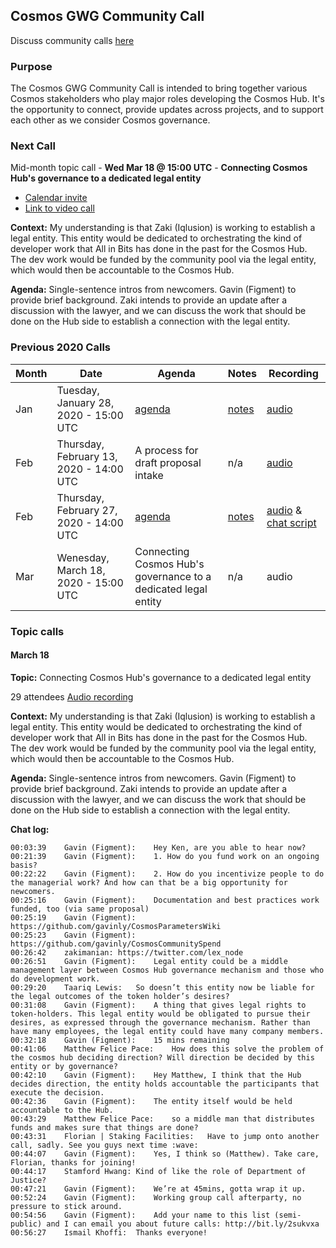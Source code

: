 ## Cosmos GWG Community Call
Discuss community calls [here](https://forum.cosmos.network/t/gwg-community-calls-updates/3238/6)

### Purpose
The Cosmos GWG Community Call is intended to bring together various Cosmos stakeholders who play major roles developing the Cosmos Hub. It's the opportunity to connect, provide updates across projects, and to support each other as we consider Cosmos governance.

### Next Call
Mid-month topic call - **Wed Mar 18 @ 15:00 UTC** - **Connecting Cosmos Hub's governance to a dedicated legal entity**

- [Calendar invite](http://bit.ly/38SX13K)
- [Link to video call](https://zoom.us/j/320197653)

**Context:** My understanding is that Zaki (Iqlusion) is working to establish a legal entity. This entity would be dedicated to orchestrating the kind of developer work that All in Bits has done in the past for the Cosmos Hub. The dev work would be funded by the community pool via the legal entity, which would then be accountable to the Cosmos Hub. 

**Agenda:** Single-sentence intros from newcomers. Gavin (Figment) to provide brief background. Zaki intends to provide an update after a discussion with the lawyer, and we can discuss the work that should be done on the Hub side to establish a connection with the legal entity.

### Previous 2020 Calls

 Month  | Date                             | Agenda        |Notes          | Recording            |
--- | -------------------------------- | -------------- |-------------- | -------------------- |
 Jan | Tuesday, January 28, 2020 - 15:00 UTC | [agenda](Month1.2020.md) | [notes](Month1.2020.md#notes) | [audio](https://drive.google.com/open?id=14P5PSSBN0hBEG40BX1GAvEOQSNKH06-0) |
 Feb | Thursday, February 13, 2020 - 14:00 UTC | A process for draft proposal intake | n/a | [audio](https://drive.google.com/drive/folders/13zIavILxmbqv4BaaBaSogNlTQ-lRubW1?usp=sharing) |
 Feb | Thursday, February 27, 2020 - 14:00 UTC | [agenda](Month2.2020.md) | [notes](Month2.2020.md#notes) | [audio](https://zoom.us/rec/play/vJYpcLv9r2o3GdHE5gSDCqArW9TvKK-s0nRM_fRYmRu9BXUBMACmY7QUMbbo8Pf-og7NFvledSnHKVei) & [chat script](https://zoom.us/rec/download/tJcsdrquqW03SIGWtQSDAad4W43sJ_qsgCYcqKdYzhmwVnACNAH0NLRDNuvY_y9uy0gzbdWuZf-0TEPa) |
 Mar | Wenesday, March 18, 2020 - 15:00 UTC | Connecting Cosmos Hub's governance to a dedicated legal entity | n/a | audio |
 
 
### Topic calls
#### March 18
**Topic:** Connecting Cosmos Hub's governance to a dedicated legal entity

29 attendees
[Audio recording](https://zoom.us/rec/play/7MF4f7r-qDw3TNKcuASDU_N5W9TueKushnMZ8qUNnhu3U3dXN1WgZLAQYOpll36z3yv41ND_KMVlhn8r)

**Context:** My understanding is that Zaki (Iqlusion) is working to establish a legal entity. This entity would be dedicated to orchestrating the kind of developer work that All in Bits has done in the past for the Cosmos Hub. The dev work would be funded by the community pool via the legal entity, which would then be accountable to the Cosmos Hub. 

**Agenda:** Single-sentence intros from newcomers. Gavin (Figment) to provide brief background. Zaki intends to provide an update after a discussion with the lawyer, and we can discuss the work that should be done on the Hub side to establish a connection with the legal entity.

**Chat log:**
```
00:03:39	Gavin (Figment):	Hey Ken, are you able to hear now?
00:21:39	Gavin (Figment):	1. How do you fund work on an ongoing basis?
00:22:22	Gavin (Figment):	2. How do you incentivize people to do the managerial work? And how can that be a big opportunity for newcomers.
00:25:16	Gavin (Figment):	Documentation and best practices work funded, too (via same proposal)
00:25:19	Gavin (Figment):	https://github.com/gavinly/CosmosParametersWiki
00:25:23	Gavin (Figment):	https://github.com/gavinly/CosmosCommunitySpend
00:26:42	zakimanian:	https://twitter.com/lex_node
00:26:51	Gavin (Figment):	Legal entity could be a middle management layer between Cosmos Hub governance mechanism and those who do development work.
00:29:20	Taariq Lewis:	So doesn’t this entity now be liable for the legal outcomes of the token holder’s desires?
00:31:08	Gavin (Figment):	A thing that gives legal rights to token-holders. This legal entity would be obligated to pursue their desires, as expressed through the governance mechanism. Rather than have many employees, the legal entity could have many company members.
00:32:18	Gavin (Figment):	15 mins remaining
00:41:06	Matthew Felice Pace:	How does this solve the problem of the cosmos hub deciding direction? Will direction be decided by this entity or by governance?
00:42:10	Gavin (Figment):	Hey Matthew, I think that the Hub decides direction, the entity holds accountable the participants that execute the decision.
00:42:36	Gavin (Figment):	The entity itself would be held accountable to the Hub.
00:43:29	Matthew Felice Pace:	so a middle man that distributes funds and makes sure that things are done?
00:43:31	Florian | Staking Facilities:	Have to jump onto another call, sadly. See you guys next time :wave:
00:44:07	Gavin (Figment):	Yes, I think so (Matthew). Take care, Florian, thanks for joining!
00:44:17	Stamford Hwang:	Kind of like the role of Department of Justice?
00:47:21	Gavin (Figment):	We’re at 45mins, gotta wrap it up.
00:52:24	Gavin (Figment):	Working group call afterparty, no pressure to stick around.
00:54:56	Gavin (Figment):	Add your name to this list (semi-public) and I can email you about future calls: http://bit.ly/2sukvxa
00:56:27	Ismail Khoffi:	Thanks everyone!
```
